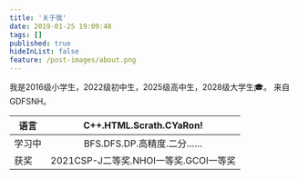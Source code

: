 ```yaml
---
title: '关于我'
date: 2019-01-25 19:09:48
tags: []
published: true
hideInList: false
feature: /post-images/about.png
---
```

我是2016级小学生，2022级初中生，2025级高中生，2028级大学生🎓。
来自GDFSNH。

|语言|C++.HTML.Scrath.CYaRon!|
|-|:-:|
|学习中|BFS.DFS.DP.高精度.二分……|
|获奖|2021CSP-J二等奖.NHOI一等奖.GCOI一等奖|